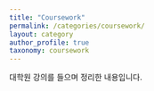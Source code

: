 ```yaml
---
title: "Coursework"
permalink: /categories/coursework/
layout: category
author_profile: true
taxonomy: coursework
---
```


대학원 강의를 들으며 정리한 내용입니다.